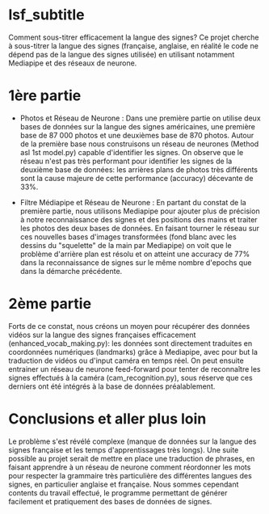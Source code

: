 # lsf_subtitle

Comment sous-titrer efficacement la langue des signes? 
Ce projet cherche à sous-titrer la langue des signes (française, anglaise, en réalité le code ne dépend pas de la langue des signes utilisée) en utilisant notamment Mediapipe et des réseaux de neurone.

# 1ère partie

- Photos et Réseau de Neurone :
Dans une première partie on utilise deux bases de données sur la langue des signes américaines, une première base de 87 000 photos et une deuxièmes base de 870 photos.
Autour de la première base nous construisons un réseau de neurones (Method asl 1st model.py) capable d'identifier les signes. On observe que le réseau n'est pas très performant pour identifier les signes de la deuxième base de données: les arrières plans de photos très différents sont la cause majeure de cette performance (accuracy) décevante de 33%. 
 
- Filtre Médiapipe et Réseau de Neurone :
En partant du constat de la première partie, nous utilisons Mediapipe pour ajouter plus de précision à notre reconnaissance des signes et des positions des mains et traiter les photos des deux bases de données. En faisant tourner le réseau sur ces nouvelles bases d'images transformées (fond blanc avec les dessins du "squelette" de la main par Mediapipe) on voit que le problème d'arrière plan est résolu et on atteint une accuracy de 77% dans la reconnaissance de signes sur le même nombre d'epochs que dans la démarche précédente.

# 2ème partie

Forts de ce constat, nous créons un moyen pour récupérer des données vidéos sur la langue des signes françaises efficacement (enhanced_vocab_making.py): les données sont directement traduites en coordonnées numériques (landmarks) grâce à Mediapipe, avec pour but la traduction de vidéos ou d'input caméra en temps réel. On peut ensuite entrainer un réseau de neurone feed-forward pour tenter de reconnaître les signes effectués à la caméra (cam_recognition.py), sous réserve que ces derniers ont été intégrés à la base de données préalablement.

# Conclusions et aller plus loin

Le problème s'est révélé complexe (manque de données sur la langue des signes française et les temps d'apprentissages très longs). Une suite possible au projet serait de mettre en place une traduction de phrases, en faisant apprendre à un réseau de neurone comment réordonner les mots pour respecter la grammaire très particulière des différentes langues des signes, en particulier anglaise et française. Nous sommes cependant contents du travail effectué, le programme permettant de générer facilement et pratiquement des bases de données de signes.
